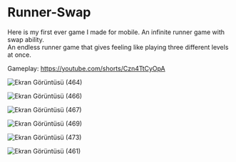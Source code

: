 # Runner-Swap
Here is my first ever game I made for mobile. An infinite runner game with swap ability. <br> 
An endless runner game that gives feeling like playing three different levels at once.

Gameplay: https://youtube.com/shorts/Czn4TtCyOpA

![Ekran Görüntüsü (464)](https://user-images.githubusercontent.com/88732917/212995352-92aeddf7-a3db-49d5-b4c8-0ca8aff878e2.png)


![Ekran Görüntüsü (466)](https://user-images.githubusercontent.com/88732917/212995435-1bd48b68-ce56-40b7-bb4d-ca4ba4da2689.png)


![Ekran Görüntüsü (467)](https://user-images.githubusercontent.com/88732917/212995515-14d0eb9c-9af0-42ca-8575-c39dc46ec934.png)


![Ekran Görüntüsü (469)](https://user-images.githubusercontent.com/88732917/212995566-0a41b200-8066-4e77-9380-f5a6e6863873.png)


![Ekran Görüntüsü (473)](https://user-images.githubusercontent.com/88732917/212995615-64f1e49b-5aad-4f60-9b37-ec3d1f1c14c7.png)


![Ekran Görüntüsü (461)](https://user-images.githubusercontent.com/88732917/212995669-6bd398c7-2ed8-40e6-adcf-44e6bd908040.png)

